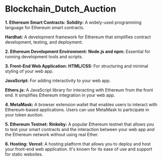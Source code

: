 # Blockchain_Dutch_Auction

**1. Ethereum Smart Contracts:**
**Solidity:** A widely-used programming language for Ethereum smart contracts.

**Hardhat:** A development framework for Ethereum that simplifies contract development, testing, and deployment.

**2. Ethereum Development Environment:**
**Node.js and npm:** Essential for running development tools and scripts.

**3. Front-End Web Application:**
**HTML/CSS:** For structuring and minimal styling of your web app.

**JavaScript:** For adding interactivity to your web app.

**Ethers.js:** A JavaScript library for interacting with Ethereum from the front end. It simplifies Ethereum integration in your web app.

**4. MetaMask:**
A browser extension wallet that enables users to interact with Ethereum-based applications. Users can use MetaMask to participate in your token auction.

**5. Ethereum Testnet:**
**Rinkeby:** A popular Ethereum testnet that allows you to test your smart contracts and the interaction between your web app and the Ethereum network without using real Ether.

**6. Hosting:**
**Vercel:** A hosting platform that allows you to deploy and host your front-end web application. It's known for its ease of use and support for static websites.
